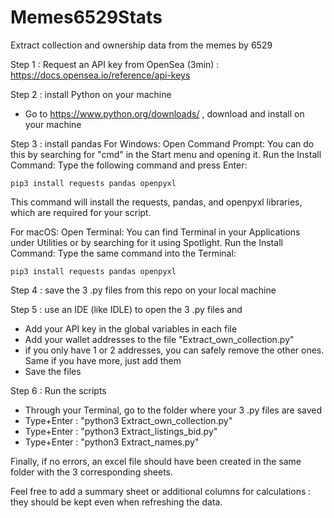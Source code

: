 # Memes6529Stats
Extract collection and ownership data from the memes by 6529

Step 1 : Request an API key from OpenSea (3min) : https://docs.opensea.io/reference/api-keys

Step 2 : install Python on your machine
- Go to https://www.python.org/downloads/ , download and install on your machine

Step 3 : install pandas
For Windows:
Open Command Prompt: You can do this by searching for "cmd" in the Start menu and opening it.
Run the Install Command: Type the following command and press Enter:

    pip3 install requests pandas openpyxl

This command will install the requests, pandas, and openpyxl libraries, which are required for your script.

For macOS:
Open Terminal: You can find Terminal in your Applications under Utilities or by searching for it using Spotlight.
Run the Install Command: Type the same command into the Terminal:

    pip3 install requests pandas openpyxl

Step 4 : save the 3 .py files from this repo on your local machine

Step 5 : use an IDE (like IDLE) to open the 3 .py files and 
- Add your API key in the global variables in each file
- Add your wallet addresses to the file "Extract_own_collection.py"
-   if you only have 1 or 2 addresses, you can safely remove the other ones. Same if you have more, just add them
- Save the files

Step 6 : Run the scripts
- Through your Terminal, go to the folder where your 3 .py files are saved
- Type+Enter : "python3 Extract_own_collection.py"
- Type+Enter : "python3 Extract_listings_bid.py"
- Type+Enter : "python3 Extract_names.py"

Finally, if no errors, an excel file should have been created in the same folder with the 3 corresponding sheets.

Feel free to add a summary sheet or additional columns for calculations : they should be kept even when refreshing the data.
